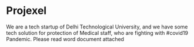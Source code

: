 # Projexel
We are a tech startup of Delhi Technological University, and we have some tech solution for protection of Medical staff, who are fighting with #covid19  Pandemic.
Please read word document attached
